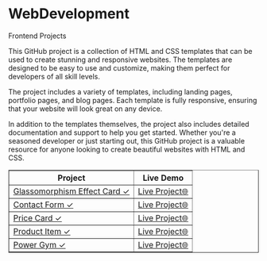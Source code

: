 # WebDevelopment
Frontend Projects



This GitHub project is a collection of HTML and CSS templates that can be used to create stunning and responsive websites. The templates are designed to be easy to use and customize, making them perfect for developers of all skill levels.

The project includes a variety of templates, including landing pages, portfolio pages, and blog pages. Each template is fully responsive, ensuring that your website will look great on any device.

In addition to the templates themselves, the project also includes detailed documentation and support to help you get started. Whether you're a seasoned developer or just starting out, this GitHub project is a valuable resource for anyone looking to create beautiful websites with HTML and CSS.

 <table border="1">
        <tr>
            <th>Project</th>
            <th>Live Demo</th>
        </tr>
        <tr>
            <td><a href="https://github.com/pradyumn8/WebDev/tree/5e0eb1c563d553a5c9385d5e2bb1c3660acbda44/GlassDebit">Glassomorphism Effect Card ✓</a></td>
            <td><a href="https://glassomorphism.netlify.app/">Live Project🌐</a></td>
        </tr>
        <tr>
            <td><a href="https://github.com/pradyumn8/WebDev/tree/af94505d2e194c2c56847c839dcbbfc940cfbd50/ContactForm">Contact Form ✓</a></td>
            <td><a href="https://contacts-form.netlify.app/">Live Project🌐</a></td>
        </tr>
        <tr>
            <td><a href="https://github.com/pradyumn8/WebDev/tree/7ac5f33da3392383c96f87f99a19e6204bdd6e06/PriceCard">Price Card ✓</a></td>
            <td><a href="https://pricescard.netlify.app/">Live Project🌐</a></td>
        </tr>
        <tr>
            <td><a href="https://github.com/pradyumn8/WebDev/tree/b928aa59a93bdaa90fc250054986746fec373c3f/ProductItem">Product Item ✓</a></td>
            <td><a href="https://product-item.netlify.app/">Live Project🌐</a></td>
        </tr>
        <tr>
            <td><a href="https://github.com/pradyumn8/WebDev/tree/4f42e02c915cc0e104503205aee100fd4efa751a/GymWebsite">Power Gym ✓</a></td>
            <td><a href="https://power-gym-websit.netlify.app/">Live Project🌐</a></td>
        </tr>
 </table>
